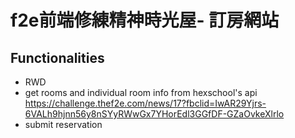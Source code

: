 # f2e前端修練精神時光屋- 訂房網站

## Functionalities
* RWD
* get rooms and individual room info from hexschool's api https://challenge.thef2e.com/news/17?fbclid=IwAR29Yjrs-6VALh9hjnn56y8nSYyRWwGx7YHorEdl3GGfDF-GZaOvkeXlrlo
* submit reservation